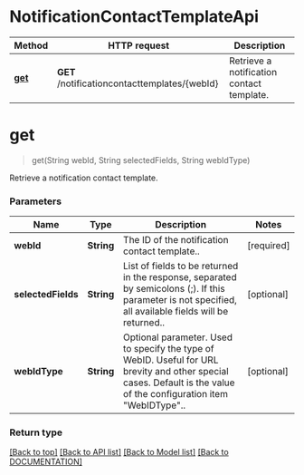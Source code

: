 # NotificationContactTemplateApi

Method | HTTP request | Description
------------ | ------------- | -------------
[**get**](NotificationContactTemplateApi.md#get) | **GET** /notificationcontacttemplates/{webId} | Retrieve a notification contact template.


# **get**
> get(String webId, String selectedFields, String webIdType)

Retrieve a notification contact template.

### Parameters

Name | Type | Description | Notes
------------- | ------------- | ------------- | -------------
 **webId** | **String**| The ID of the notification contact template.. | [required]
 **selectedFields** | **String**| List of fields to be returned in the response, separated by semicolons (;). If this parameter is not specified, all available fields will be returned.. | [optional]
 **webIdType** | **String**| Optional parameter. Used to specify the type of WebID. Useful for URL brevity and other special cases. Default is the value of the configuration item "WebIDType".. | [optional]


### Return type



[[Back to top]](#) [[Back to API list]](../../DOCUMENTATION.md#documentation-for-api-endpoints) [[Back to Model list]](../../DOCUMENTATION.md#documentation-for-models) [[Back to DOCUMENTATION]](../../DOCUMENTATION.md)
